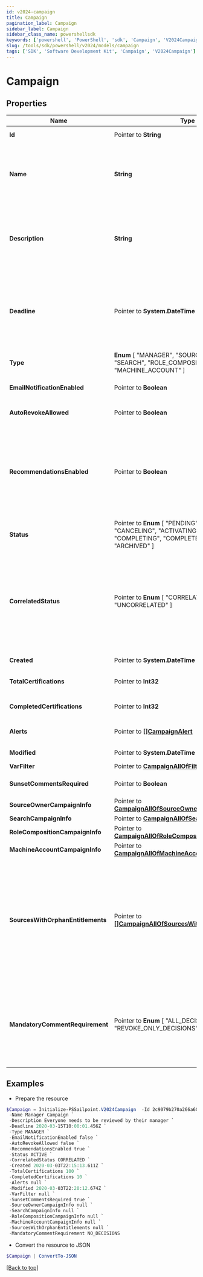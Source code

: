 ```yaml
---
id: v2024-campaign
title: Campaign
pagination_label: Campaign
sidebar_label: Campaign
sidebar_class_name: powershellsdk
keywords: ['powershell', 'PowerShell', 'sdk', 'Campaign', 'V2024Campaign'] 
slug: /tools/sdk/powershell/v2024/models/campaign
tags: ['SDK', 'Software Development Kit', 'Campaign', 'V2024Campaign']
---
```



# Campaign

## Properties

Name | Type | Description | Notes
------------ | ------------- | ------------- | -------------
**Id** |  Pointer to **String** | Id of the campaign | [optional] [readonly] 
**Name** |  **String** | The campaign name. If this object is part of a template, special formatting applies; see the `/campaign-templates/{id}/generate` endpoint documentation for details.  | [required]
**Description** |  **String** | The campaign description. If this object is part of a template, special formatting applies; see the `/campaign-templates/{id}/generate` endpoint documentation for details.  | [required]
**Deadline** |  Pointer to **System.DateTime** | The campaign's completion deadline.  This date must be in the future in order to activate the campaign.  If you try to activate a campaign with a deadline of today or in the past, you will receive a 400 error response. | [optional] 
**Type** |   **Enum** [  "MANAGER",    "SOURCE_OWNER",    "SEARCH",    "ROLE_COMPOSITION",    "MACHINE_ACCOUNT" ] | The type of campaign. Could be extended in the future. | [required]
**EmailNotificationEnabled** |  Pointer to **Boolean** | Enables email notification for this campaign | [optional] [default to $false]
**AutoRevokeAllowed** |  Pointer to **Boolean** | Allows auto revoke for this campaign | [optional] [default to $false]
**RecommendationsEnabled** |  Pointer to **Boolean** | Enables IAI for this campaign. Accepts true even if the IAI product feature is off. If IAI is turned off then campaigns generated from this template will indicate false. The real value will then be returned if IAI is ever enabled for the org in the future. | [optional] [default to $false]
**Status** |  Pointer to  **Enum** [  "PENDING",    "STAGED",    "CANCELING",    "ACTIVATING",    "ACTIVE",    "COMPLETING",    "COMPLETED",    "ERROR",    "ARCHIVED" ] | The campaign's current status. | [optional] [readonly] 
**CorrelatedStatus** |  Pointer to  **Enum** [  "CORRELATED",    "UNCORRELATED" ] | The correlatedStatus of the campaign. Only SOURCE_OWNER campaigns can be Uncorrelated. An Uncorrelated certification campaign only includes Uncorrelated identities (An identity is uncorrelated if it has no accounts on an authoritative source). | [optional] 
**Created** |  Pointer to **System.DateTime** | Created time of the campaign | [optional] [readonly] 
**TotalCertifications** |  Pointer to **Int32** | The total number of certifications in this campaign. | [optional] [readonly] 
**CompletedCertifications** |  Pointer to **Int32** | The number of completed certifications in this campaign. | [optional] [readonly] 
**Alerts** |  Pointer to [**[]CampaignAlert**](campaign-alert) | A list of errors and warnings that have accumulated. | [optional] [readonly] 
**Modified** |  Pointer to **System.DateTime** | Modified time of the campaign | [optional] [readonly] 
**VarFilter** |  Pointer to [**CampaignAllOfFilter**](campaign-all-of-filter) |  | [optional] 
**SunsetCommentsRequired** |  Pointer to **Boolean** | Determines if comments on sunset date changes are required. | [optional] [default to $true]
**SourceOwnerCampaignInfo** |  Pointer to [**CampaignAllOfSourceOwnerCampaignInfo**](campaign-all-of-source-owner-campaign-info) |  | [optional] 
**SearchCampaignInfo** |  Pointer to [**CampaignAllOfSearchCampaignInfo**](campaign-all-of-search-campaign-info) |  | [optional] 
**RoleCompositionCampaignInfo** |  Pointer to [**CampaignAllOfRoleCompositionCampaignInfo**](campaign-all-of-role-composition-campaign-info) |  | [optional] 
**MachineAccountCampaignInfo** |  Pointer to [**CampaignAllOfMachineAccountCampaignInfo**](campaign-all-of-machine-account-campaign-info) |  | [optional] 
**SourcesWithOrphanEntitlements** |  Pointer to [**[]CampaignAllOfSourcesWithOrphanEntitlements**](campaign-all-of-sources-with-orphan-entitlements) | A list of sources in the campaign that contain \""orphan entitlements\"" (entitlements without a corresponding Managed Attribute). An empty list indicates the campaign has no orphan entitlements. Null indicates there may be unknown orphan entitlements in the campaign (the campaign was created before this feature was implemented). | [optional] [readonly] 
**MandatoryCommentRequirement** |  Pointer to  **Enum** [  "ALL_DECISIONS",    "REVOKE_ONLY_DECISIONS",    "NO_DECISIONS" ] | Determines whether comments are required for decisions during certification reviews. You can require comments for all decisions, revoke-only decisions, or no decisions. By default, comments are not required for decisions. | [optional] 

## Examples

- Prepare the resource
```powershell
$Campaign = Initialize-PSSailpoint.V2024Campaign  -Id 2c9079b270a266a60170a2779fcb0007 `
 -Name Manager Campaign `
 -Description Everyone needs to be reviewed by their manager `
 -Deadline 2020-03-15T10:00:01.456Z `
 -Type MANAGER `
 -EmailNotificationEnabled false `
 -AutoRevokeAllowed false `
 -RecommendationsEnabled true `
 -Status ACTIVE `
 -CorrelatedStatus CORRELATED `
 -Created 2020-03-03T22:15:13.611Z `
 -TotalCertifications 100 `
 -CompletedCertifications 10 `
 -Alerts null `
 -Modified 2020-03-03T22:20:12.674Z `
 -VarFilter null `
 -SunsetCommentsRequired true `
 -SourceOwnerCampaignInfo null `
 -SearchCampaignInfo null `
 -RoleCompositionCampaignInfo null `
 -MachineAccountCampaignInfo null `
 -SourcesWithOrphanEntitlements null `
 -MandatoryCommentRequirement NO_DECISIONS
```

- Convert the resource to JSON
```powershell
$Campaign | ConvertTo-JSON
```


[[Back to top]](#) 

